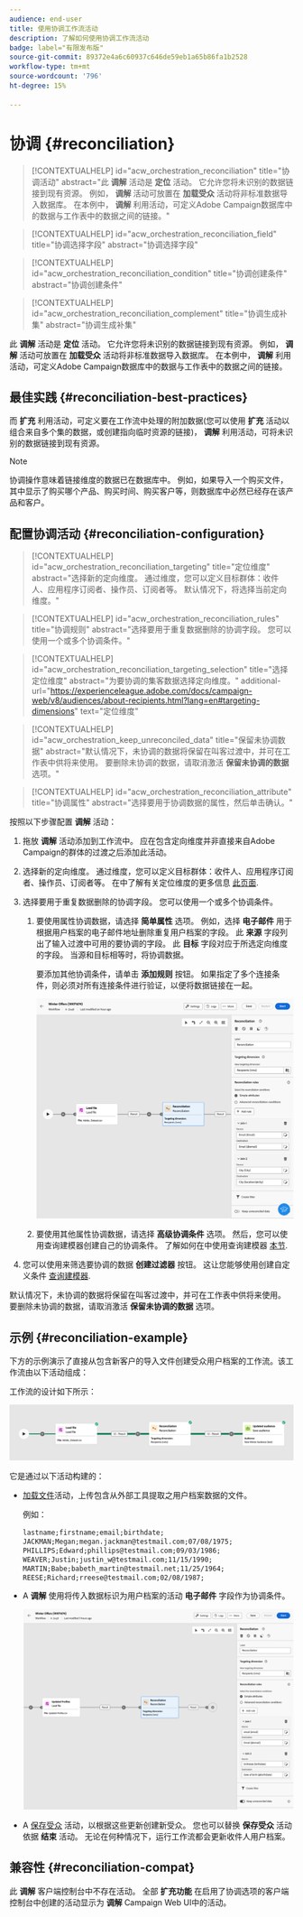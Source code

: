 ```yaml
---
audience: end-user
title: 使用协调工作流活动
description: 了解如何使用协调工作流活动
badge: label="有限发布版"
source-git-commit: 89372e4a6c60937c646de59eb1a65b86fa1b2528
workflow-type: tm+mt
source-wordcount: '796'
ht-degree: 15%

---
```


# 协调 {#reconciliation}

>[!CONTEXTUALHELP]
>id="acw_orchestration_reconciliation"
>title="协调活动"
>abstract="此 **调解** 活动是 **定位** 活动。 它允许您将未识别的数据链接到现有资源。 例如， **调解** 活动可放置在 **加载受众** 活动将非标准数据导入数据库。 在本例中， **调解** 利用活动，可定义Adobe Campaign数据库中的数据与工作表中的数据之间的链接。"


>[!CONTEXTUALHELP]
>id="acw_orchestration_reconciliation_field"
>title="协调选择字段"
>abstract="协调选择字段"


>[!CONTEXTUALHELP]
>id="acw_orchestration_reconciliation_condition"
>title="协调创建条件"
>abstract="协调创建条件"

>[!CONTEXTUALHELP]
>id="acw_orchestration_reconciliation_complement"
>title="协调生成补集"
>abstract="协调生成补集"



此 **调解** 活动是 **定位** 活动。 它允许您将未识别的数据链接到现有资源。 例如， **调解** 活动可放置在 **加载受众** 活动将非标准数据导入数据库。 在本例中， **调解** 利用活动，可定义Adobe Campaign数据库中的数据与工作表中的数据之间的链接。


## 最佳实践 {#reconciliation-best-practices}

而 **扩充** 利用活动，可定义要在工作流中处理的附加数据(您可以使用 **扩充** 活动以组合来自多个集的数据，或创建指向临时资源的链接)， **调解** 利用活动，可将未识别的数据链接到现有资源。

>[!NOTE]
>协调操作意味着链接维度的数据已在数据库中。  例如，如果导入一个购买文件，其中显示了购买哪个产品、购买时间、购买客户等，则数据库中必然已经存在该产品和客户。
>

## 配置协调活动 {#reconciliation-configuration}


>[!CONTEXTUALHELP]
>id="acw_orchestration_reconciliation_targeting"
>title="定位维度"
>abstract="选择新的定向维度。 通过维度，您可以定义目标群体：收件人、应用程序订阅者、操作员、订阅者等。 默认情况下，将选择当前定向维度。"

>[!CONTEXTUALHELP]
>id="acw_orchestration_reconciliation_rules"
>title="协调规则"
>abstract="选择要用于重复数据删除的协调字段。 您可以使用一个或多个协调条件。"

>[!CONTEXTUALHELP]
>id="acw_orchestration_reconciliation_targeting_selection"
>title="选择定位维度"
>abstract="为要协调的集客数据选择定向维度。"
>additional-url="https://experienceleague.adobe.com/docs/campaign-web/v8/audiences/about-recipients.html?lang=en#targeting-dimensions" text="定位维度"

>[!CONTEXTUALHELP]
>id="acw_orchestration_keep_unreconciled_data"
>title="保留未协调数据"
>abstract="默认情况下，未协调的数据将保留在叫客过渡中，并可在工作表中供将来使用。 要删除未协调的数据，请取消激活 **保留未协调的数据** 选项。"


>[!CONTEXTUALHELP]
>id="acw_orchestration_reconciliation_attribute"
>title="协调属性"
>abstract="选择要用于协调数据的属性，然后单击确认。"

按照以下步骤配置 **调解** 活动：

1. 拖放 **调解** 活动添加到工作流中。 应在包含定向维度并非直接来自Adobe Campaign的群体的过渡之后添加此活动。

1. 选择新的定向维度。 通过维度，您可以定义目标群体：收件人、应用程序订阅者、操作员、订阅者等。 在中了解有关定位维度的更多信息 [此页面](../../audience/about-recipients.md#targeting-dimensions).

1. 选择要用于重复数据删除的协调字段。 您可以使用一个或多个协调条件。

   1. 要使用属性协调数据，请选择 **简单属性** 选项。 例如，选择 **电子邮件** 用于根据用户档案的电子邮件地址删除重复用户档案的字段。 此 **来源** 字段列出了输入过渡中可用的要协调的字段。 此 **目标** 字段对应于所选定向维度的字段。 当源和目标相等时，将协调数据。

      要添加其他协调条件，请单击 **添加规则** 按钮。 如果指定了多个连接条件，则必须对所有连接条件进行验证，以便将数据链接在一起。

      ![](../assets/workflow-reconciliation-criteria.png)

   1. 要使用其他属性协调数据，请选择 **高级协调条件** 选项。 然后，您可以使用查询建模器创建自己的协调条件。 了解如何在中使用查询建模器 [本节](../../query/query-modeler-overview.md).

1. 您可以使用来筛选要协调的数据 **创建过滤器** 按钮。 这让您能够使用创建自定义条件 [查询建模器](../../query/query-modeler-overview.md).

默认情况下，未协调的数据将保留在叫客过渡中，并可在工作表中供将来使用。 要删除未协调的数据，请取消激活 **保留未协调的数据** 选项。

## 示例 {#reconciliation-example}

下方的示例演示了直接从包含新客户的导入文件创建受众用户档案的工作流。该工作流由以下活动组成：

工作流的设计如下所示：

![](../assets/workflow-reconciliation-sample-1.0.png)


它是通过以下活动构建的：

* [加载文件](load-file.md)活动，上传包含从外部工具提取之用户档案数据的文件。

  例如：

  ```
  lastname;firstname;email;birthdate;
  JACKMAN;Megan;megan.jackman@testmail.com;07/08/1975;
  PHILLIPS;Edward;phillips@testmail.com;09/03/1986;
  WEAVER;Justin;justin_w@testmail.com;11/15/1990;
  MARTIN;Babe;babeth_martin@testmail.net;11/25/1964;
  REESE;Richard;rreese@testmail.com;02/08/1987;
  ```

* A **调解** 使用将传入数据标识为用户档案的活动 **电子邮件** 字段作为协调条件。

  ![](../assets/workflow-reconciliation-sample-1.1.png)

* A [保存受众](save-audience.md) 活动，以根据这些更新创建新受众。 您也可以替换 **保存受众** 活动依据 **结束** 活动。 无论在何种情况下，运行工作流都会更新收件人用户档案。


## 兼容性 {#reconciliation-compat}

此 **调解** 客户端控制台中不存在活动。 全部 **扩充功能** 在启用了协调选项的客户端控制台中创建的活动显示为 **调解** Campaign Web UI中的活动。
